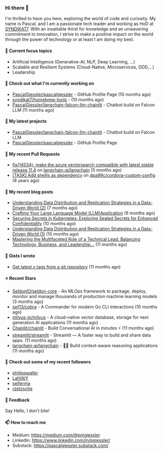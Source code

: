 ### Hi there 👋

I'm thrilled to have you here, exploring the world of code and curiosity. My name is Pascal, and I am a passionate tech leader and working as HoD at <a href="https://syndikat7.de">SYNDIKAT7</a>. With an insatiable thirst for knowledge and an unwavering commitment to innovation, I strive to make a positive impact on the world through the power of technology or at least I am doing my best.

#### 🚀 Current focus topics
* Artificial Intelligence (Generative-AI, NLP, Deep Learning, ...)
* Scalable and Resilient Systems (Cloud-Native, Microservices, DDD,...)
* Leadership

#### 👷 Check out what I'm currently working on

- [PascalGiessler/pascalgiessler](https://github.com/PascalGiessler/pascalgiessler) - GitHub Profile Page (10 months ago)
- [syndikat7/homebrew-tools](https://github.com/syndikat7/homebrew-tools) -  (10 months ago)
- [PascalGiessler/langchain-falcon-llm-chainlit](https://github.com/PascalGiessler/langchain-falcon-llm-chainlit) - Chatbot build on Falcon LLM (11 months ago)

#### 🌱 My latest projects

- [PascalGiessler/langchain-falcon-llm-chainlit](https://github.com/PascalGiessler/langchain-falcon-llm-chainlit) - Chatbot build on Falcon LLM
- [PascalGiessler/pascalgiessler](https://github.com/PascalGiessler/pascalgiessler) - GitHub Profile Page

#### 🔨 My recent Pull Requests

- [fix(14534): make the azure vectorsearch compatible with latest stable release 11.4](https://github.com/langchain-ai/langchain/pull/14789) on [langchain-ai/langchain](https://github.com/langchain-ai/langchain) (5 months ago)
- [[TASK] Add shelljs as dependency](https://github.com/dpa99c/cordova-custom-config/pull/54) on [dpa99c/cordova-custom-config](https://github.com/dpa99c/cordova-custom-config) (8 years ago)

#### 📜 My recent blog posts

- [Understanding Data Distribution and Replication Strategies in a Data-Driven World (2)](https://medium.com/@pmgiessler/understanding-data-distribution-and-replication-strategies-in-a-data-driven-world-2-6615b60859e9?source=rss-97723e613dbd------2) (7 months ago)
- [Crafting Your Large Language Model (LLM)Application](https://medium.com/@pmgiessler/crafting-your-large-language-model-llm-application-26c241cc537f?source=rss-97723e613dbd------2) (9 months ago)
- [Securing Secrets in Kubernetes: Exploring Sealed Secrets for Enhanced Confidentiality](https://medium.com/@pmgiessler/securing-secrets-in-kubernetes-exploring-sealed-secrets-for-enhanced-confidentiality-145e79e5858e?source=rss-97723e613dbd------2) (10 months ago)
- [Understanding Data Distribution and Replication Strategies in a Data-Driven World (1)](https://medium.com/@pmgiessler/understanding-data-distribution-and-replication-strategies-in-a-data-driven-world-1-b56015f1e759?source=rss-97723e613dbd------2) (10 months ago)
- [Mastering the Multifaceted Role of a Technical Lead: Balancing Technology, Business, and Leadership…](https://medium.com/@pmgiessler/mastering-the-multifaceted-role-of-a-technical-lead-balancing-technology-business-and-leadership-f9ada0cc109c?source=rss-97723e613dbd------2) (11 months ago)

#### 📓 Gists I wrote

- [Get latest x tags from a git repository](https://gist.github.com/09af282b7e3839a9ad7fcc8a629ce03e) (11 months ago)

#### ⭐ Recent Stars

- [SeldonIO/seldon-core](https://github.com/SeldonIO/seldon-core) - An MLOps framework to package, deploy, monitor and manage thousands of production machine learning models (3 months ago)
- [spf13/cobra](https://github.com/spf13/cobra) - A Commander for modern Go CLI interactions (10 months ago)
- [milvus-io/milvus](https://github.com/milvus-io/milvus) - A cloud-native vector database, storage for next generation AI applications (11 months ago)
- [Chainlit/chainlit](https://github.com/Chainlit/chainlit) - Build Conversational AI in minutes ⚡️ (11 months ago)
- [streamlit/streamlit](https://github.com/streamlit/streamlit) - Streamlit — A faster way to build and share data apps. (11 months ago)
- [langchain-ai/langchain](https://github.com/langchain-ai/langchain) - 🦜🔗 Build context-aware reasoning applications (11 months ago)

#### 👯 Check out some of my recent followers

- [philippwaller](https://github.com/philippwaller)
- [LatVAlY](https://github.com/LatVAlY)
- [seiferma](https://github.com/seiferma)
- [rzetzsche](https://github.com/rzetzsche)

#### 💬 Feedback

Say Hello, I don't bite!

#### 📫 How to reach me

- Medium: https://medium.com/@pmgiessler
- Linkedin: https://www.linkedin.com/in/pgiessler/
- Substack: https://pascalgiessler.substack.com/

